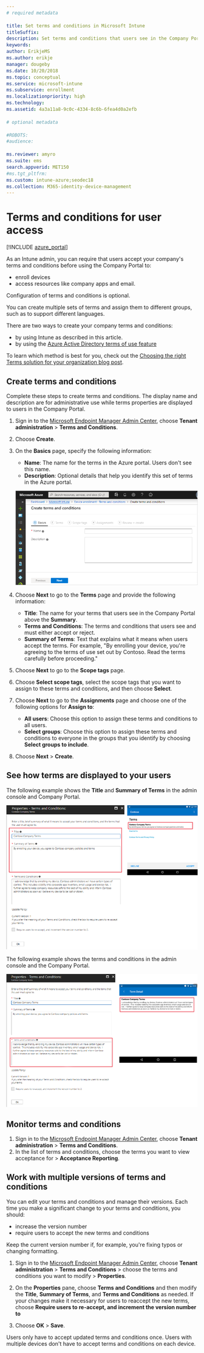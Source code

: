 ```yaml
---
# required metadata

title: Set terms and conditions in Microsoft Intune
titleSuffix: 
description: Set terms and conditions that users see in the Company Portal for Intune.
keywords:
author: ErikjeMS
ms.author: erikje
manager: dougeby
ms.date: 10/20/2018
ms.topic: conceptual
ms.service: microsoft-intune
ms.subservice: enrollment
ms.localizationpriority: high
ms.technology:
ms.assetid: 4a3a11a8-9c0c-4334-8c6b-6fea4d0a2efb

# optional metadata

#ROBOTS:
#audience:

ms.reviewer: amyro
ms.suite: ems
search.appverid: MET150
#ms.tgt_pltfrm:
ms.custom: intune-azure;seodec18
ms.collection: M365-identity-device-management
---
```


# Terms and conditions for user access

[!INCLUDE [azure_portal](../includes/azure_portal.md)]

As an Intune admin, you can require that users accept your company's terms and conditions before using the Company Portal to:
- enroll devices
- access resources like company apps and email.

Configuration of terms and conditions is optional.

You can create multiple sets of terms and assign them to different groups, such as to support different languages.

There are two ways to create your company terms and conditions:
- by using Intune as described in this article.
- by using the [Azure Active Directory terms of use feature](https://docs.microsoft.com/azure/active-directory/governance/active-directory-tou)

To learn which method is best for you, check out the [Choosing the right Terms solution for your organization blog post](https://go.microsoft.com/fwlink/?linkid=2010506&clcid=0x409). 

## Create terms and conditions
Complete these steps to create terms and conditions. The display name and description are for administrative use while terms properties are displayed to users in the Company Portal.

1. Sign in to the [Microsoft Endpoint Manager Admin Center](https://go.microsoft.com/fwlink/?linkid=2109431), choose **Tenant administration** > **Terms and Conditions**.
2. Choose **Create**.
3. On the **Basics** page, specify the following information:

   - **Name**: The name for the terms in the Azure portal. Users don't see this name.
   - **Description**: Optional details that help you identify this set of terms in the Azure portal.

    ![Screenshot of the Azure portal showing the Basics page for terms and conditions](./media/terms-and-conditions-create/terms-basics-page.png)

4. Choose **Next** to go to the **Terms** page and provide the following information:

   - **Title**: The name for your terms that users see in the Company Portal above the **Summary**.
   - **Terms and Conditions**: The terms and conditions that users see and must either accept or reject.
   - **Summary of Terms**: Text that explains what it means when users accept the terms. For example, "By enrolling your device, you're agreeing to the terms of use set out by Contoso. Read the terms carefully before proceeding."

5. Choose **Next** to go to the **Scope tags** page.

6. Choose **Select scope tags**, select the scope tags that you want to assign to these terms and conditions, and then choose **Select**. 

7. Choose **Next** to go to the **Assignments** page and choose one of the following options for **Assign to**:
    - **All users**: Choose this option to assign these terms and conditions to all users.
    - **Select groups**: Choose this option to assign these terms and conditions to everyone in the groups that you identify by choosing **Select groups to include**.

8. Choose **Next** > **Create**.

## See how terms are displayed to your users
The following example shows the **Title** and **Summary of Terms** in the admin console and Company Portal.

![Screenshot of the Title and Summary of Terms in the admin console and Company Portal.](./media/terms-and-conditions-create/terms-summary-terms.png)

The following example shows the terms and conditions in the admin console and the Company Portal.

![Screenshot of terms and conditions in the admin console and Company Portal.](./media/terms-and-conditions-create/terms-properties-terms.png)


## Monitor terms and conditions

1. Sign in to the [Microsoft Endpoint Manager Admin Center](https://go.microsoft.com/fwlink/?linkid=2109431), choose **Tenant administration** > **Terms and Conditions**.
2. In the list of terms and conditions, choose the terms you want to view acceptance for > **Acceptance Reporting**.

## Work with multiple versions of terms and conditions
You can edit your terms and conditions and manage their versions. Each time you make a significant change to your terms and conditions, you should:
- increase the version number
- require users to accept the new terms and conditions

Keep the current version number if, for example, you're fixing typos or changing formatting.

1. Sign in to the [Microsoft Endpoint Manager Admin Center](https://go.microsoft.com/fwlink/?linkid=2109431), choose **Tenant administration** > **Terms and Conditions** > choose the terms and conditions you want to modify > **Properties**.

2. On the **Properties** pane, choose **Terms and Conditions** and then modify the **Title**, **Summary of Terms**, and **Terms and Conditions** as needed. If your changes make it necessary for users to reaccept the new terms, choose **Require users to re-accept, and increment the version number to**

3. Choose **OK** > **Save**.

Users only have to accept updated terms and conditions once. Users with multiple devices don't have to accept terms and conditions on each device.
